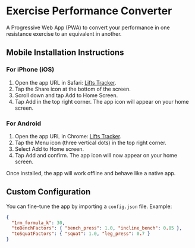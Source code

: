 # Exercise Performance Converter

A Progressive Web App (PWA) to convert your performance in one resistance exercise to an equivalent in another.

## Mobile Installation Instructions

### For iPhone (iOS)
1. Open the app URL in Safari: [Lifts Tracker](https://denysy1.github.io/lifts-tracker).
2. Tap the Share icon at the bottom of the screen.
3. Scroll down and tap Add to Home Screen.
4. Tap Add in the top right corner. The app icon will appear on your home screen.

### For Android
1. Open the app URL in Chrome: [Lifts Tracker](https://denysy1.github.io/lifts-tracker).
2. Tap the Menu icon (three vertical dots) in the top right corner.
3. Select Add to Home screen.
4. Tap Add and confirm. The app icon will now appear on your home screen.

Once installed, the app will work offline and behave like a native app.

## Custom Configuration
You can fine-tune the app by importing a `config.json` file. Example:
```json
{
  "1rm_formula_k": 30,
  "toBenchFactors": { "bench_press": 1.0, "incline_bench": 0.85 },
  "toSquatFactors": { "squat": 1.0, "leg_press": 0.7 }
}
```